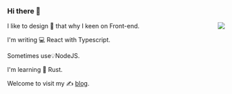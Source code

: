 ### Hi there 🥳

<img align="right" src="https://github-readme-stats.vercel.app/api?username=b2d1&show_icons=true&theme=calm&count_private=true&bg_color=0,536976,292E49&title_color=cdfffc&text_color=21e6c1&icon_color=a6f0c6&hide_title=true" />

I like to design 🎨 that why I keen on Front-end.

I'm writing 💻 React with Typescript.

Sometimes use💡NodeJS.

I'm learning 📖 Rust.

Welcome to visit my ✍️ [blog](https://www.baobangdong.cn/).

